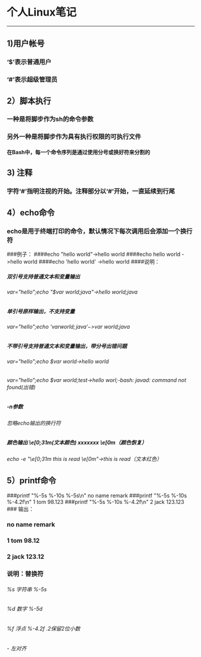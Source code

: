 # 个人Linux笔记
***

## 1)用户帐号	
### ‘$’表示普通用户
### ‘#’表示超级管理员
## 2）脚本执行
### 一种是将脚步作为sh的命令参数
### 另外一种是将脚步作为具有执行权限的可执行文件
#### 在Bash中，每一个命令序列是通过使用分号或换好符来分割的
## 3) 注释
### 字符‘#’指明注视的开始。注释部分以‘#’开始，一直延续到行尾
## 4）echo命令
### echo是用于终端打印的命令，默认情况下每次调用后会添加一个换行符
###例子：
####echo "hello world"->hello world
####echo hello world ->hello world
####echo 'hello world' ->hello world
####说明：
##### 双引号支持普通文本和变量输出
###### var="hello";echo "$var world;java"->hello world;java
##### 单引号原样输出，不支持变量
###### var="hello";echo '$var world;java'->$var world;java
##### 不带引号支持普通文本和变量输出，带分号出错问题
###### var="hello";echo $var world->hello world
###### var="hello";echo $var world;test->hello worl;-bash: javad: command not found(出错)
##### -n参数 
###### 忽略echo输出的换行符
##### 颜色输出 \e[0;31m(文本颜色) xxxxxxx \e[0m（颜色恢复）  
###### echo -e "\e[0;31m this is read \e[0m"->this is read（文本红色）
## 5）printf命令
###printf "%-5s %-10s %-5s\n"   no name remark
###printf "%-5s %-10s %-4.2f\n" 1  tom    98.123
###printf "%-5s %-10s %-4.2f\n" 2  jack   123.123
### 输出：
### no    name       remark
### 1     tom        98.12
### 2     jack       123.12
### 说明：替换符
###### %s  字符串 %-5s  
###### %d  数字   %-5d  
###### %f  浮点   %-4.2f .2保留2位小数
###### -   左对齐  







